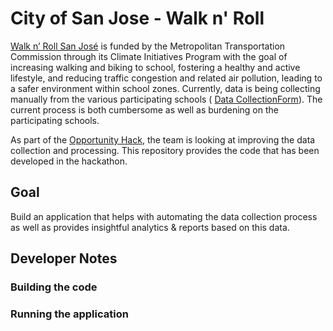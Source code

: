 # City of San Jose - Walk n' Roll

[Walk n’ Roll San José](http://www.getstreetsmarts.org/walknroll/) is funded by the Metropolitan Transportation Commission through its Climate Initiatives Program with the goal of increasing walking and biking to school, fostering a healthy and active lifestyle, and reducing traffic congestion and related air pollution, leading to a safer environment within school zones. Currently, data is being collecting manually from the various participating schools ( [Data CollectionForm](http://www.getstreetsmarts.org/downloads/walknroll/StudentTally.pdf)). The current process is both cumbersome as well as burdening on the participating schools.

As part of the [Opportunity Hack](https://opportunity-hack-san-jose-2017.devpost.com/), the team is looking at improving the data collection and processing. This repository provides the code that has been developed in the hackathon.

## Goal

Build an application that helps with automating the data collection process as well as provides insightful analytics & reports based on this data.

## Developer Notes

### Building the code



### Running the application

